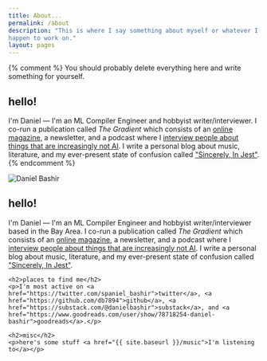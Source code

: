 ```yaml
---
title: About...
permalink: /about
description: "This is where I say something about myself or whatever I
happen to work on."
layout: pages
---
```


{% comment %}
    You should probably delete everything here and write
    something for yourself.

## hello! #

I'm Daniel — I'm an ML Compiler Engineer and hobbyist writer/interviewer. I co-run a publication called _The Gradient_ which consists of an [online magazine](https://thegradient.pub/), a newsletter, and a podcast where I [interview people about things that are increasingly not AI](https://thegradientpub.substack.com/s/podcast). I write a personal blog about music, literature, and my ever-present state of confusion called ["Sincerely, In Jest"](https://thejester.substack.com/). 
{% endcomment %}  

<div class="about-container">
  <img src="{{ site.baseurl }}/assets/images/profile.png" alt="Daniel Bashir" class="profile-photo">
  <div class="about-content">
    <h2>hello!</h2>
    <p>I'm Daniel — I'm an ML Compiler Engineer and hobbyist writer/interviewer based in the Bay Area. I co-run a publication called <em>The Gradient</em> which consists of an <a href="https://thegradient.pub/">online magazine</a>, a newsletter, and a podcast where I <a href="https://thegradientpub.substack.com/s/podcast">interview people about things that are increasingly not AI</a>. I write a personal blog about music, literature, and my ever-present state of confusion called <a href="https://thejester.substack.com/">"Sincerely, In Jest"</a>.</p>

    <h2>places to find me</h2>
    <p>I'm most active on <a href="https://twitter.com/spaniel_bashir">twitter</a>, <a href="https://github.com/db7894">github</a>, <a href="https://substack.com/@danielbashir">substack</a>, and <a href="https://www.goodreads.com/user/show/78718254-daniel-bashir">goodreads</a>.</p>

    <h2>misc</h2>
    <p>here's some stuff <a href="{{ site.baseurl }}/music">I'm listening to</a></p>
  </div>
</div>


